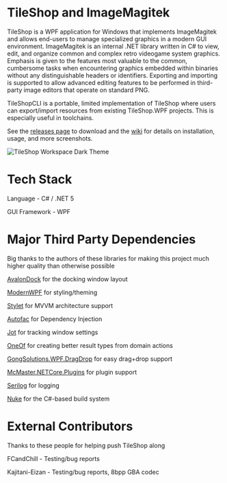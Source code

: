 # TileShop and ImageMagitek
TileShop is a WPF application for Windows that implements ImageMagitek and allows end-users to manage specialized graphics in a modern GUI environment. ImageMagitek is an internal .NET library written in C# to view, edit, and organize common and complex retro videogame system graphics. Emphasis is given to the features most valuable to the common, cumbersome tasks when encountering graphics embedded within binaries without any distinguishable headers or identifiers. Exporting and importing is supported to allow advanced editing features to be performed in third-party image editors that operate on standard PNG.

TileShopCLI is a portable, limited implementation of TileShop where users can export/import resources from existing TileShop.WPF projects. This is especially useful in toolchains.

See the [releases page](https://github.com/stevemonaco/ImageMagitek/releases) to download and the [wiki](https://github.com/stevemonaco/ImageMagitek/wiki) for details on installation, usage, and more screenshots.

![TileShop Workspace Dark Theme](https://raw.githubusercontent.com/stevemonaco/ImageMagitek/master/TileShop.WPF/Assets/DemoImages/TileShopLayoutDark10142020.png)

# Tech Stack
Language - C# / .NET 5

GUI Framework - WPF

# Major Third Party Dependencies
Big thanks to the authors of these libraries for making this project much higher quality than otherwise possible

[AvalonDock](https://github.com/Dirkster99/AvalonDock) for the docking window layout

[ModernWPF](https://github.com/Kinnara/ModernWpf) for styling/theming

[Stylet](https://github.com/canton7/Stylet) for MVVM architecture support

[Autofac](https://github.com/autofac/Autofac) for Dependency Injection

[Jot](https://github.com/anakic/Jot) for tracking window settings

[OneOf](https://github.com/mcintyre321/OneOf) for creating better result types from domain actions

[GongSolutions.WPF.DragDrop](https://github.com/punker76/gong-wpf-dragdrop) for easy drag+drop support

[McMaster.NETCore.Plugins](https://github.com/natemcmaster/DotNetCorePlugins) for plugin support

[Serilog](https://github.com/serilog/serilog) for logging

[Nuke](https://github.com/nuke-build/nuke) for the C#-based build system

# External Contributors
Thanks to these people for helping push TileShop along

FCandChill - Testing/bug reports

Kajitani-Eizan - Testing/bug reports, 8bpp GBA codec
